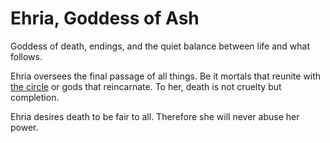 # Ehria, Goddess of Ash

Goddess of death, endings, and the quiet balance between life and what follows.

Ehria oversees the final passage of all things. Be it mortals that reunite with [the circle](../../Concepts/The%20Circle.md) or gods that reincarnate. To her, death is not cruelty but completion.

Ehria desires death to be fair to all. Therefore she will never abuse her power.